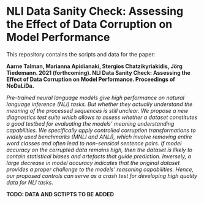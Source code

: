# NLI Data Sanity Check: Assessing the Effect of Data Corruption on Model Performance

This repository contains the scripts and data for the paper:

**Aarne Talman, Marianna Apidianaki, Stergios Chatzikyriakidis, Jörg Tiedemann. 2021 (forthcoming). NLI Data Sanity Check: Assessing the Effect of Data Corruption on Model Performance. Proceedings of NoDaLiDa.**

*Pre-trained neural language models give high performance on natural language inference (NLI) tasks. But whether they actually understand the meaning of the processed sequences is still unclear. We propose a new diagnostics test suite which allows to assess whether a dataset constitutes a good testbed for evaluating the  models' meaning understanding capabilities. We specifically apply controlled corruption transformations to  widely used  benchmarks (MNLI and ANLI), which  involve removing entire word classes and often lead to non-sensical sentence pairs.  If model accuracy on the corrupted data remains high, then the dataset is likely to contain statistical biases and artefacts that guide prediction. Inversely, a large decrease in model accuracy indicates that the original dataset provides a proper challenge to the models' reasoning capabilities. Hence, our proposed controls can serve as a crash test for developing high quality data for NLI tasks.*


**TODO: DATA AND SCTIPTS TO BE ADDED** 
